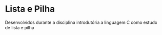 # Lista e Pilha
Desenvolvidos durante a disciplina introdutória a linguagem C como estudo de lista e pilha

